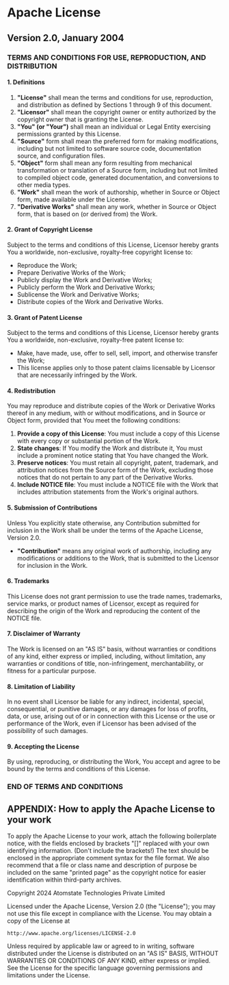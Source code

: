 # Apache License
## Version 2.0, January 2004

### TERMS AND CONDITIONS FOR USE, REPRODUCTION, AND DISTRIBUTION

#### 1. Definitions

1. **"License"** shall mean the terms and conditions for use, reproduction, and distribution as defined by Sections 1 through 9 of this document.
2. **"Licensor"** shall mean the copyright owner or entity authorized by the copyright owner that is granting the License.
3. **"You" (or "Your")** shall mean an individual or Legal Entity exercising permissions granted by this License.
4. **"Source"** form shall mean the preferred form for making modifications, including but not limited to software source code, documentation source, and configuration files.
5. **"Object"** form shall mean any form resulting from mechanical transformation or translation of a Source form, including but not limited to compiled object code, generated documentation, and conversions to other media types.
6. **"Work"** shall mean the work of authorship, whether in Source or Object form, made available under the License.
7. **"Derivative Works"** shall mean any work, whether in Source or Object form, that is based on (or derived from) the Work.

#### 2. Grant of Copyright License

Subject to the terms and conditions of this License, Licensor hereby grants You a worldwide, non-exclusive, royalty-free copyright license to:

- Reproduce the Work;
- Prepare Derivative Works of the Work;
- Publicly display the Work and Derivative Works;
- Publicly perform the Work and Derivative Works;
- Sublicense the Work and Derivative Works;
- Distribute copies of the Work and Derivative Works.

#### 3. Grant of Patent License

Subject to the terms and conditions of this License, Licensor hereby grants You a worldwide, non-exclusive, royalty-free patent license to:

- Make, have made, use, offer to sell, sell, import, and otherwise transfer the Work;
- This license applies only to those patent claims licensable by Licensor that are necessarily infringed by the Work.

#### 4. Redistribution

You may reproduce and distribute copies of the Work or Derivative Works thereof in any medium, with or without modifications, and in Source or Object form, provided that You meet the following conditions:

1. **Provide a copy of this License**: You must include a copy of this License with every copy or substantial portion of the Work.
2. **State changes**: If You modify the Work and distribute it, You must include a prominent notice stating that You have changed the Work.
3. **Preserve notices**: You must retain all copyright, patent, trademark, and attribution notices from the Source form of the Work, excluding those notices that do not pertain to any part of the Derivative Works.
4. **Include NOTICE file**: You must include a NOTICE file with the Work that includes attribution statements from the Work's original authors.

#### 5. Submission of Contributions

Unless You explicitly state otherwise, any Contribution submitted for inclusion in the Work shall be under the terms of the Apache License, Version 2.0. 

- **"Contribution"** means any original work of authorship, including any modifications or additions to the Work, that is submitted to the Licensor for inclusion in the Work.

#### 6. Trademarks

This License does not grant permission to use the trade names, trademarks, service marks, or product names of Licensor, except as required for describing the origin of the Work and reproducing the content of the NOTICE file.

#### 7. Disclaimer of Warranty

The Work is licensed on an "AS IS" basis, without warranties or conditions of any kind, either express or implied, including, without limitation, any warranties or conditions of title, non-infringement, merchantability, or fitness for a particular purpose.

#### 8. Limitation of Liability

In no event shall Licensor be liable for any indirect, incidental, special, consequential, or punitive damages, or any damages for loss of profits, data, or use, arising out of or in connection with this License or the use or performance of the Work, even if Licensor has been advised of the possibility of such damages.

#### 9. Accepting the License

By using, reproducing, or distributing the Work, You accept and agree to be bound by the terms and conditions of this License.

### END OF TERMS AND CONDITIONS

## APPENDIX: How to apply the Apache License to your work

To apply the Apache License to your work, attach the following boilerplate notice, with the fields enclosed by brackets "[]" replaced with your own identifying information. (Don't include the brackets!) The text should be enclosed in the appropriate comment syntax for the file format. We also recommend that a file or class name and description of purpose be included on the same "printed page" as the copyright notice for easier identification within third-party archives.

Copyright 2024 Atomstate Technologies Private Limited

Licensed under the Apache License, Version 2.0 (the "License");
you may not use this file except in compliance with the License.
You may obtain a copy of the License at

    http://www.apache.org/licenses/LICENSE-2.0

Unless required by applicable law or agreed to in writing, software
distributed under the License is distributed on an "AS IS" BASIS,
WITHOUT WARRANTIES OR CONDITIONS OF ANY KIND, either express or implied.
See the License for the specific language governing permissions and
limitations under the License.


